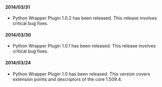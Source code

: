 #### 2014/03/31
* Python Wrapper Plugin 1.0.2 has been released. This release involves critical bug fixes.  

#### 2014/03/30
* Python Wrapper Plugin 1.0.1 has been released. This release involves critical bug fixes.  

#### 2014/03/24
* Python Wrapper Plugin 1.0 has been released. This version covers extension points and descriptors of the core 1.509.4.
